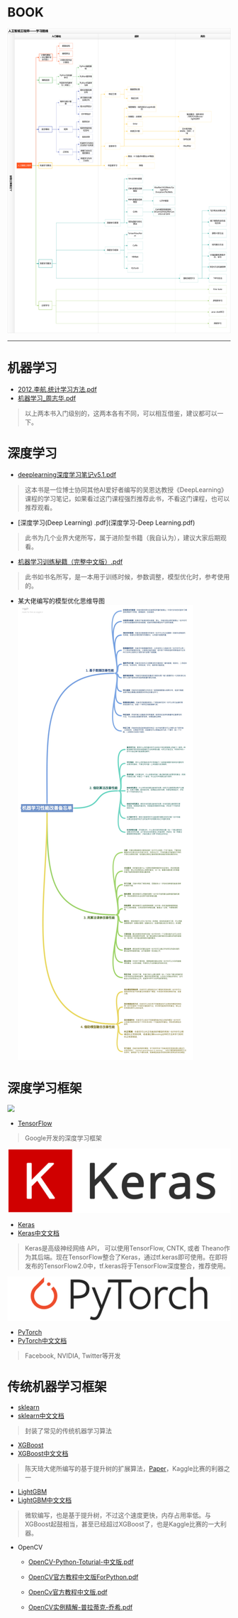 # BOOK

![学习路线](img/AI学习路线.png)

---
# 机器学习

- [2012.李航.统计学习方法.pdf](2012.李航.统计学习方法.pdf)
- [机器学习_周志华.pdf](机器学习_周志华.pdf)
> 以上两本书入门级别的，这两本各有不同，可以相互借鉴，建议都可以一下。

# 深度学习
- [deeplearning深度学习笔记v5.1.pdf](deeplearning深度学习笔记v5.1.pdf)
> 这本书是一位博士协同其他AI爱好者编写的吴恩达教授《DeepLearning》课程的学习笔记，如果看过这门课程强烈推荐此书，不看这门课程，也可以推荐观看。

- [深度学习(Deep Learning) .pdf](深度学习-Deep Learning.pdf)
> 此书为几个业界大佬所写，属于进阶型书籍（我自认为），建议大家后期观看。

- [机器学习训练秘籍（完整中文版）.pdf](机器学习训练秘籍（完整中文版）.pdf)
> 此书如书名所写，是一本用于训练时候，参数调整，模型优化时，参考使用的。

- 某大佬编写的模型优化思维导图
![](img/寒小阳-机器学习性能改善备忘录.jpg)


# 深度学习框架
![](https://camo.githubusercontent.com/ee91ac3c9f5ad840ebf70b54284498fe0e6ddb92/68747470733a2f2f7777772e74656e736f72666c6f772e6f72672f696d616765732f74665f6c6f676f5f7472616e73702e706e67)
- [TensorFlow](https://tensorflow.google.cn)
> Google开发的深度学习框架

![](img/keras-logo-2018-large-1200.png)
- [Keras](https://keras.io/)
- [Keras中文文档](https://keras.io/zh)
> Keras是高级神经网络 API， 可以使用TensorFlow, CNTK, 或者 Theano作为其后端。现在TensorFlow整合了Keras，通过tf.keras即可使用。在即将发布的TensorFlow2.0中，tf.keras将于TensorFlow深度整合，推荐使用。

![](img/pytorch-logo-dark.png)
- [PyTorch](https://pytorch.org)
- [PyTorch中文文档](https://pytorch.apachecn.org/#/)
> Facebook, NVIDIA, Twitter等开发



# 传统机器学习框架
- [sklearn](https://scikit-learn.org/stable/index.html)
- [sklearn中文文档](http://sklearn.apachecn.org/)
> 封装了常见的传统机器学习算法

- [XGBoost](https://github.com/dmlc/xgboost)
- [XGBoost中文文档](http://xgboost.apachecn.org/#/)
> 陈天琦大佬所编写的基于提升树的扩展算法，[Paper](https://arxiv.org/abs/1603.02754)，Kaggle比赛的利器之一

- [LightGBM](https://github.com/Microsoft/LightGBM)
- [LightGBM中文文档](http://lightgbm.apachecn.org/#/)
> 微软编写，也是基于提升树，不过这个速度更快，内存占用率低。与XGBoost起鼓相当，甚至已经超过XGBoost了，也是Kaggle比赛的一大利器。

- OpenCV

  - [OpenCV-Python-Toturial-中文版.pdf](OpenCV-Python-Toturial-中文版.pdf)

  - [OpenCV官方教程中文版ForPython.pdf](OpenCV官方教程中文版ForPython.pdf)

  - [OpenCv官方教程中文版.pdf](OpenCv官方教程中文版.pdf)

  - [OpenCV实例精解-普拉蒂克-乔希.pdf](OpenCV实例精解-普拉蒂克-乔希.pdf)

    

    

